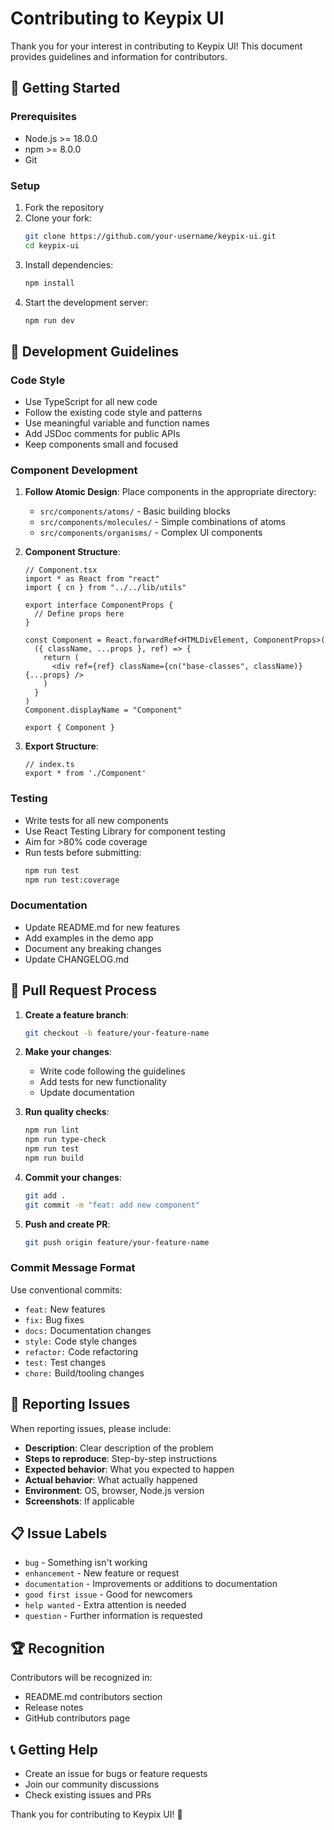 # Contributing to Keypix UI

Thank you for your interest in contributing to Keypix UI! This document provides guidelines and information for contributors.

## 🚀 Getting Started

### Prerequisites

- Node.js >= 18.0.0
- npm >= 8.0.0
- Git

### Setup

1. Fork the repository
2. Clone your fork:
   ```bash
   git clone https://github.com/your-username/keypix-ui.git
   cd keypix-ui
   ```
3. Install dependencies:
   ```bash
   npm install
   ```
4. Start the development server:
   ```bash
   npm run dev
   ```

## 🎯 Development Guidelines

### Code Style

- Use TypeScript for all new code
- Follow the existing code style and patterns
- Use meaningful variable and function names
- Add JSDoc comments for public APIs
- Keep components small and focused

### Component Development

1. **Follow Atomic Design**: Place components in the appropriate directory:
   - `src/components/atoms/` - Basic building blocks
   - `src/components/molecules/` - Simple combinations of atoms
   - `src/components/organisms/` - Complex UI components

2. **Component Structure**:
   ```tsx
   // Component.tsx
   import * as React from "react"
   import { cn } from "../../lib/utils"
   
   export interface ComponentProps {
     // Define props here
   }
   
   const Component = React.forwardRef<HTMLDivElement, ComponentProps>(
     ({ className, ...props }, ref) => {
       return (
         <div ref={ref} className={cn("base-classes", className)} {...props} />
       )
     }
   )
   Component.displayName = "Component"
   
   export { Component }
   ```

3. **Export Structure**:
   ```tsx
   // index.ts
   export * from './Component'
   ```

### Testing

- Write tests for all new components
- Use React Testing Library for component testing
- Aim for >80% code coverage
- Run tests before submitting:
  ```bash
  npm run test
  npm run test:coverage
  ```

### Documentation

- Update README.md for new features
- Add examples in the demo app
- Document any breaking changes
- Update CHANGELOG.md

## 🔄 Pull Request Process

1. **Create a feature branch**:
   ```bash
   git checkout -b feature/your-feature-name
   ```

2. **Make your changes**:
   - Write code following the guidelines
   - Add tests for new functionality
   - Update documentation

3. **Run quality checks**:
   ```bash
   npm run lint
   npm run type-check
   npm run test
   npm run build
   ```

4. **Commit your changes**:
   ```bash
   git add .
   git commit -m "feat: add new component"
   ```

5. **Push and create PR**:
   ```bash
   git push origin feature/your-feature-name
   ```

### Commit Message Format

Use conventional commits:
- `feat:` New features
- `fix:` Bug fixes
- `docs:` Documentation changes
- `style:` Code style changes
- `refactor:` Code refactoring
- `test:` Test changes
- `chore:` Build/tooling changes

## 🐛 Reporting Issues

When reporting issues, please include:

- **Description**: Clear description of the problem
- **Steps to reproduce**: Step-by-step instructions
- **Expected behavior**: What you expected to happen
- **Actual behavior**: What actually happened
- **Environment**: OS, browser, Node.js version
- **Screenshots**: If applicable

## 📋 Issue Labels

- `bug` - Something isn't working
- `enhancement` - New feature or request
- `documentation` - Improvements or additions to documentation
- `good first issue` - Good for newcomers
- `help wanted` - Extra attention is needed
- `question` - Further information is requested

## 🏆 Recognition

Contributors will be recognized in:
- README.md contributors section
- Release notes
- GitHub contributors page

## 📞 Getting Help

- Create an issue for bugs or feature requests
- Join our community discussions
- Check existing issues and PRs

Thank you for contributing to Keypix UI! 🎉 